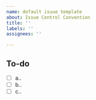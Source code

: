 ```yaml
---
name: default isuue template
about: Issue Control Convention
title: ''
labels: ''
assignees: ''

---
```


## To-do

- [ ] a..
- [ ] b..
- [ ] c..
